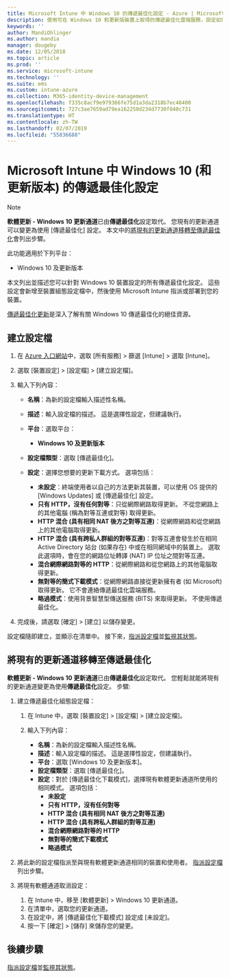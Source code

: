 ```yaml
---
title: Microsoft Intune 中 Windows 10 的傳遞最佳化設定 - Azure | Microsoft Docs
description: 使用可在 Windows 10 和更新版裝置上取得的傳遞最佳化雲端服務，設定如何將軟體更新傳遞到您的裝置。 在 Intune 中，建立裝置組態設定檔，以從網際網路安裝更新。 另請參閱如何使用傳遞最佳化設定檔來取代現有更新通道。
keywords: ''
author: MandiOhlinger
ms.author: mandia
manager: dougeby
ms.date: 12/05/2018
ms.topic: article
ms.prod: ''
ms.service: microsoft-intune
ms.technology: ''
ms.suite: ems
ms.custom: intune-azure
ms.collection: M365-identity-device-management
ms.openlocfilehash: f335c8acf9e979366fe75d1a3da2318b7ec46400
ms.sourcegitcommit: 727c3ae7659ad79ea162250d234d7730f840c731
ms.translationtype: HT
ms.contentlocale: zh-TW
ms.lasthandoff: 02/07/2019
ms.locfileid: "55836688"
---
```

# <a name="windows-10-and-newer-delivery-optimization-settings-in-microsoft-intune"></a>Microsoft Intune 中 Windows 10 (和更新版本) 的傳遞最佳化設定

> [!NOTE]
> **軟體更新 - Windows 10 更新通道**已由**傳遞最佳化**設定取代。 您現有的更新通道可以變更為使用 [傳遞最佳化] 設定。 本文中的[將現有的更新通道移轉至傳遞最佳化](#move-existing-update-rings-to-delivery-optimization)會列出步驟。 


此功能適用於下列平台：

- Windows 10 及更新版本

本文列出並描述您可以針對 Windows 10 裝置設定的所有傳遞最佳化設定。 這些設定會新增至裝置組態設定檔中，然後使用 Microsoft Intune 指派或部署到您的裝置。

[傳遞最佳化更新](https://docs.microsoft.com/windows/deployment/update/waas-delivery-optimization)是深入了解有關 Windows 10 傳遞最佳化的絕佳資源。

## <a name="create-the-profile"></a>建立設定檔

1. 在 [Azure 入口網站](https://portal.azure.com)中，選取 [所有服務] > 篩選 [Intune] > 選取 [Intune]。

2. 選取 [裝置設定] > [設定檔] > [建立設定檔]。

3. 輸入下列內容：

    - **名稱**：為新的設定檔輸入描述性名稱。
    - **描述**：輸入設定檔的描述。 這是選擇性設定，但建議執行。
    - **平台**：選取平台：  

        - **Windows 10 及更新版本**

    - **設定檔類型**：選取 [傳遞最佳化]。
    - **設定**：選擇您想要的更新下載方式。 選項包括： 

        - **未設定**：終端使用者以自己的方法更新其裝置，可以使用 OS 提供的 [Windows Updates] 或 [傳遞最佳化] 設定。
        - **只有 HTTP，沒有任何對等**：只從網際網路取得更新。 不從您網路上的其他電腦 (稱為對等互連或對等) 取得更新。
        - **HTTP 混合 (具有相同 NAT 後方之對等互連)**：從網際網路和從您網路上的其他電腦取得更新。 
        - **HTTP 混合 (具有跨私人群組的對等互連)**：對等互連會發生於在相同 Active Directory 站台 (如果存在) 中或在相同網域中的裝置上。 選取此選項時，會在您的網路位址轉譯 (NAT) IP 位址之間對等互連。
        - **混合網際網路對等的 HTTP**：從網際網路和從您網路上的其他電腦取得更新。
        - **無對等的簡式下載模式**：從網際網路直接從更新擁有者 (如 Microsoft) 取得更新。 它不會連絡傳遞最佳化雲端服務。
        - **略過模式**：使用背景智慧型傳送服務 (BITS) 來取得更新。 不使用傳遞最佳化。

4. 完成後，請選取 [確定] > [建立] 以儲存變更。

設定檔隨即建立，並顯示在清單中。 接下來，[指派設定檔](device-profile-assign.md)並[監視其狀態](device-profile-monitor.md)。

## <a name="move-existing-update-rings-to-delivery-optimization"></a>將現有的更新通道移轉至傳遞最佳化

**軟體更新 - Windows 10 更新通道**已由**傳遞最佳化**設定取代。 您輕鬆就能將現有的更新通道變更為使用**傳遞最佳化**設定。 步驟:

1. 建立傳遞最佳化組態設定檔：

    1. 在 Intune 中，選取 [裝置設定] > [設定檔] > [建立設定檔]。
    2. 輸入下列內容：

        - **名稱**：為新的設定檔輸入描述性名稱。
        - **描述**：輸入設定檔的描述。 這是選擇性設定，但建議執行。
        - **平台**：選取 [Windows 10 及更新版本]。
        - **設定檔類型**：選取 [傳遞最佳化]。
        - **設定**：對於 [傳遞最佳化下載模式]，選擇現有軟體更新通道所使用的相同模式。 選項包括：
            - **未設定**
            - **只有 HTTP，沒有任何對等**
            - **HTTP 混合 (具有相同 NAT 後方之對等互連)**
            - **HTTP 混合 (具有跨私人群組的對等互連)**
            - **混合網際網路對等的 HTTP**
            - **無對等的簡式下載模式**
            - **略過模式**

2. 將此新的設定檔指派至與現有軟體更新通道相同的裝置和使用者。 [指派設定檔](device-profile-assign.md)列出步驟。

3. 將現有軟體通道取消設定：
    1. 在 Intune 中，移至 [軟體更新] > Windows 10 更新通道。
    2. 在清單中，選取您的更新通道。
    3. 在設定中，將 [傳遞最佳化下載模式] 設定成 [未設定]。
    4. 按一下 [確定] > [儲存] 來儲存您的變更。

## <a name="next-steps"></a>後續步驟

[指派設定檔](device-profile-assign.md)並[監視其狀態](device-profile-monitor.md)。
